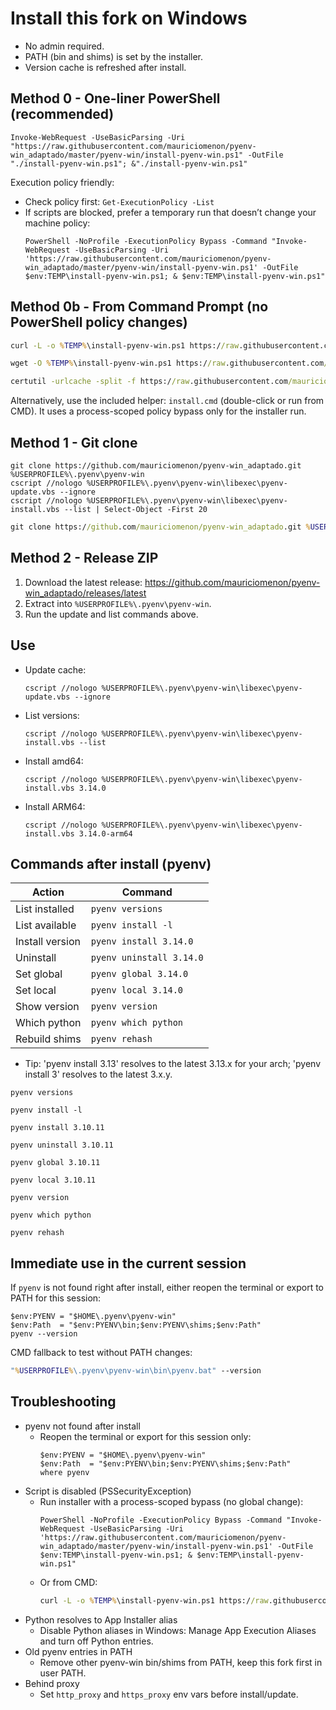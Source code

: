 # Install this fork on Windows

- No admin required.
- PATH (bin and shims) is set by the installer.
- Version cache is refreshed after install.

## Method 0 - One-liner PowerShell (recommended)

```pwsh
Invoke-WebRequest -UseBasicParsing -Uri "https://raw.githubusercontent.com/mauriciomenon/pyenv-win_adaptado/master/pyenv-win/install-pyenv-win.ps1" -OutFile "./install-pyenv-win.ps1"; &"./install-pyenv-win.ps1"
```

Execution policy friendly:
- Check policy first: `Get-ExecutionPolicy -List`
- If scripts are blocked, prefer a temporary run that doesn’t change your machine policy:
  ```pwsh
  PowerShell -NoProfile -ExecutionPolicy Bypass -Command "Invoke-WebRequest -UseBasicParsing -Uri 'https://raw.githubusercontent.com/mauriciomenon/pyenv-win_adaptado/master/pyenv-win/install-pyenv-win.ps1' -OutFile $env:TEMP\install-pyenv-win.ps1; & $env:TEMP\install-pyenv-win.ps1"
  ```

## Method 0b - From Command Prompt (no PowerShell policy changes)

```cmd
curl -L -o %TEMP%\install-pyenv-win.ps1 https://raw.githubusercontent.com/mauriciomenon/pyenv-win_adaptado/master/pyenv-win/install-pyenv-win.ps1 && powershell -NoProfile -ExecutionPolicy Bypass -File %TEMP%\install-pyenv-win.ps1
```
```cmd
wget -O %TEMP%\install-pyenv-win.ps1 https://raw.githubusercontent.com/mauriciomenon/pyenv-win_adaptado/master/pyenv-win/install-pyenv-win.ps1 && powershell -NoProfile -ExecutionPolicy Bypass -File %TEMP%\install-pyenv-win.ps1
```
```cmd
certutil -urlcache -split -f https://raw.githubusercontent.com/mauriciomenon/pyenv-win_adaptado/master/pyenv-win/install-pyenv-win.ps1 %TEMP%\install-pyenv-win.ps1 && powershell -NoProfile -ExecutionPolicy Bypass -File %TEMP%\install-pyenv-win.ps1
```

Alternatively, use the included helper: `install.cmd` (double-click or run from CMD). It uses a process-scoped policy bypass only for the installer run.

## Method 1 - Git clone

```pwsh
git clone https://github.com/mauriciomenon/pyenv-win_adaptado.git %USERPROFILE%\.pyenv\pyenv-win
cscript //nologo %USERPROFILE%\.pyenv\pyenv-win\libexec\pyenv-update.vbs --ignore
cscript //nologo %USERPROFILE%\.pyenv\pyenv-win\libexec\pyenv-install.vbs --list | Select-Object -First 20
```

```cmd
git clone https://github.com/mauriciomenon/pyenv-win_adaptado.git %USERPROFILE%\.pyenv\pyenv-win
```

## Method 2 - Release ZIP

1. Download the latest release: https://github.com/mauriciomenon/pyenv-win_adaptado/releases/latest
2. Extract into `%USERPROFILE%\.pyenv\pyenv-win`.
3. Run the update and list commands above.

## Use

- Update cache:
  ```pwsh
  cscript //nologo %USERPROFILE%\.pyenv\pyenv-win\libexec\pyenv-update.vbs --ignore
  ```
- List versions:
  ```pwsh
  cscript //nologo %USERPROFILE%\.pyenv\pyenv-win\libexec\pyenv-install.vbs --list
  ```
- Install amd64:
  ```pwsh
  cscript //nologo %USERPROFILE%\.pyenv\pyenv-win\libexec\pyenv-install.vbs 3.14.0
  ```
- Install ARM64:
  ```pwsh
  cscript //nologo %USERPROFILE%\.pyenv\pyenv-win\libexec\pyenv-install.vbs 3.14.0-arm64
  ```

## Commands after install (pyenv)

| Action           | Command                  |
|------------------|--------------------------|
| List installed   | `pyenv versions`         |
| List available   | `pyenv install -l`       |
| Install version  | `pyenv install 3.14.0`   |
| Uninstall        | `pyenv uninstall 3.14.0` |
| Set global       | `pyenv global 3.14.0`    |
| Set local        | `pyenv local 3.14.0`     |
| Show version     | `pyenv version`          |
| Which python     | `pyenv which python`     |
| Rebuild shims    | `pyenv rehash`           |

- Tip: 'pyenv install 3.13' resolves to the latest 3.13.x for your arch; 'pyenv install 3' resolves to the latest 3.x.y.

```pwsh
pyenv versions
```
```pwsh
pyenv install -l
```
```pwsh
pyenv install 3.10.11
```
```pwsh
pyenv uninstall 3.10.11
```
```pwsh
pyenv global 3.10.11
```
```pwsh
pyenv local 3.10.11
```
```pwsh
pyenv version
```
```pwsh
pyenv which python
```
```pwsh
pyenv rehash
```

## Immediate use in the current session

If `pyenv` is not found right after install, either reopen the terminal or export to PATH for this session:
```pwsh
$env:PYENV = "$HOME\.pyenv\pyenv-win"
$env:Path  = "$env:PYENV\bin;$env:PYENV\shims;$env:Path"
pyenv --version
```

CMD fallback to test without PATH changes:
```cmd
"%USERPROFILE%\.pyenv\pyenv-win\bin\pyenv.bat" --version
```

## Troubleshooting

- pyenv not found after install
  - Reopen the terminal or export for this session only:
    ```pwsh
    $env:PYENV = "$HOME\.pyenv\pyenv-win"
    $env:Path  = "$env:PYENV\bin;$env:PYENV\shims;$env:Path"
    where pyenv
    ```
- Script is disabled (PSSecurityException)
  - Run installer with a process-scoped bypass (no global change):
    ```pwsh
    PowerShell -NoProfile -ExecutionPolicy Bypass -Command "Invoke-WebRequest -UseBasicParsing -Uri 'https://raw.githubusercontent.com/mauriciomenon/pyenv-win_adaptado/master/pyenv-win/install-pyenv-win.ps1' -OutFile $env:TEMP\install-pyenv-win.ps1; & $env:TEMP\install-pyenv-win.ps1"
    ```
  - Or from CMD:
    ```cmd
    curl -L -o %TEMP%\install-pyenv-win.ps1 https://raw.githubusercontent.com/mauriciomenon/pyenv-win_adaptado/master/pyenv-win/install-pyenv-win.ps1 && powershell -NoProfile -ExecutionPolicy Bypass -File %TEMP%\install-pyenv-win.ps1
    ```
- Python resolves to App Installer alias
  - Disable Python aliases in Windows: Manage App Execution Aliases and turn off Python entries.
- Old pyenv entries in PATH
  - Remove other pyenv-win bin/shims from PATH, keep this fork first in user PATH.
- Behind proxy
  - Set `http_proxy` and `https_proxy` env vars before install/update.
